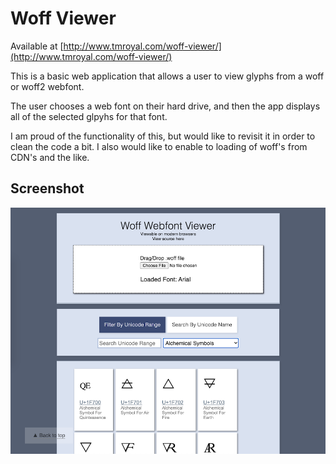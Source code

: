# Woff Viewer 

Available at [http://www.tmroyal.com/woff-viewer/](http://www.tmroyal.com/woff-viewer/)

This is a basic web application that allows a user to view glyphs from a woff or woff2 webfont.

The user chooses a web font on their hard drive, and then the app displays all of the selected glpyhs for that font. 

I am proud of the functionality of this, but would like to revisit it in order to clean the code a bit. I also would like to enable to loading of woff's from CDN's and the like.

## Screenshot

![Screenshot of woff-viewer](WoffViewerScreenshot.png)